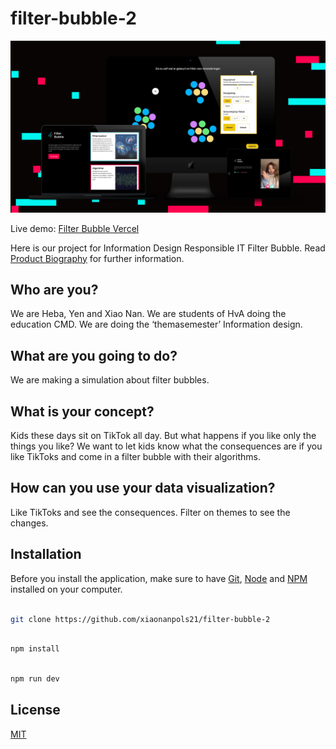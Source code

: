 # filter-bubble-2

![cover](https://github.com/xiaonanpols21/filter-bubble-2/blob/main/public/img/readme.jpg)

Live demo: [Filter Bubble Vercel]()

Here is our project for Information Design Responsible IT Filter Bubble. Read [Product Biography](https://www.notion.so/Filter-bubble-ecdfb2ec22ea4e55801230b0a897bdc0) for further information.

## Who are you?

We are Heba, Yen and Xiao Nan. We are students of HvA doing the education CMD. We are doing the ‘themasemester’ Information design.

## What are you going to do?

We are making a simulation about filter bubbles.

## What is your concept?

Kids these days sit on TikTok all day. But what happens if you like only the things you like? We want to let kids know what the consequences are if you like TikToks and come in a filter bubble with their algorithms. 

## How can you use your data visualization?

Like TikToks and see the consequences. Filter on themes to see the changes. 

## Installation

Before you install the application, make sure to have [Git](https://git-scm.com/book/en/v2/Getting-Started-Installing-Git), [Node](https://nodejs.org/en/download/) and [NPM](https://docs.npmjs.com/downloading-and-installing-node-js-and-npm) installed on your computer.


``` bash

git clone https://github.com/xiaonanpols21/filter-bubble-2

```
``` bash

npm install

```

``` bash

npm run dev

```

## License

[MIT](https://github.com/xiaonanpols21/filter-bubble-2/blob/main/LICENSE)
